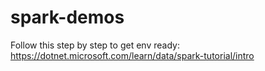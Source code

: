 # spark-demos
Follow this step by step to get env ready: 
https://dotnet.microsoft.com/learn/data/spark-tutorial/intro
